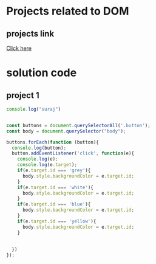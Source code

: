 # Projects related to DOM

## projects link
[Click here](https://stackblitz.com/edit/dom-project-chaiaurcode?file=index.html)

# solution code

## project 1

```javascript
console.log("suraj")


const buttons = document.querySelectorAll('.button');
const body = document.querySelector("body");

buttons.forEach(function (button){
  console.log(button);
  button.addEventListener('click', function(e){
    console.log(e);
    console.log(e.target);
    if(e.target.id === 'grey'){
      body.style.backgroundColor = e.target.id;
    }
    if(e.target.id === 'white'){
      body.style.backgroundColor = e.target.id;
    }
    if(e.target.id === 'blue'){
      body.style.backgroundColor = e.target.id;
    }
    if(e.target.id === 'yellow'){
      body.style.backgroundColor = e.target.id;
    }
    
  
  })
});



```